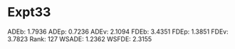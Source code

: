 # Expt33

ADEb: 1.7936
ADEp: 0.7236
ADEv: 2.1094
FDEb: 3.4351
FDEp: 1.3851
FDEv: 3.7823
Rank: 127
WSADE: 1.2362
WSFDE: 2.3155